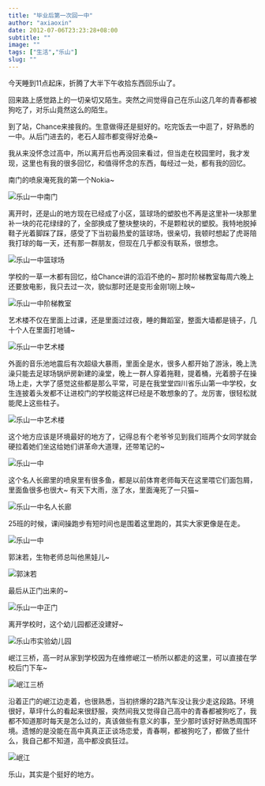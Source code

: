 ```yaml
---
title: "毕业后第一次回一中"
author: "axiaoxin"
date: 2012-07-06T23:23:28+08:00
subtitle: ""
image: ""
tags: ["生活","乐山"]
slug: ""
---
```


今天睡到11点起床，折腾了大半下午收拾东西回乐山了。

回来路上感觉路上的一切亲切又陌生。突然之间觉得自己在乐山这几年的青春都被狗吃了，对乐山竟然这么的陌生。

到了站，Chance来接我的。生意做得还是挺好的。吃完饭去一中逛了，好熟悉的一中。从后门进去的，老石人超市都变得好沧桑~

我从来没怀念过高中，所以离开后也再没回来看过，但当走在校园里时，我才发现，这里也有我的很多回忆，和值得怀念的东西，每经过一处，都有我的回忆。

南门的喷泉淹死我的第一个Nokia~

![乐山一中南门](http://hiphotos.baidu.com/%CF%CC%D3%E3_%B0%A2%D0%C5/pic/item/838c009d033b5bb55095ca6c36d3d539b700bc25.jpg)

离开时，还是山的地方现在已经成了小区，篮球场的塑胶也不再是这里补一块那里补一块的花花绿绿的了，全部换成了整块整块的，不是颗粒状的塑胶。我特地脱掉鞋子光着脚踩了踩，感受了下当初最热爱的篮球场，很亲切，我顿时想起了虎哥陪我打球的每一天，还有那一群朋友，但现在几乎都没有联系，很想念。

![乐山一中篮球场](http://hiphotos.baidu.com/%CF%CC%D3%E3_%B0%A2%D0%C5/pic/item/a8f74cf6f736afc342bad5f7b319ebc4b6451228.jpg)

学校的一草一木都有回忆，给Chance讲的滔滔不绝的~ 那时阶梯教室每周六晚上还要放电影，我只去过一次，貌似那时还是变形金刚1刚上映~

![乐山一中阶梯教室](http://hiphotos.baidu.com/%CF%CC%D3%E3_%B0%A2%D0%C5/pic/item/e128c205738da97773996cb9b051f8198718e329.jpg)

艺术楼不仅在里面上过课，还是里面过过夜，睡的舞蹈室，整面大墙都是镜子，几十个人在里面打地铺~

![乐山一中艺术楼](http://hiphotos.baidu.com/%CF%CC%D3%E3_%B0%A2%D0%C5/pic/item/087448df8d1001e9877efe9db80e7bec55e79725.jpg)

外面的音乐池地震后有次超级大暴雨，里面全是水，很多人都开始了游泳，晚上洗澡只能去足球场锅炉房新建的澡堂，晚上一群人穿着拖鞋，提着桶，光着膀子在操场上走，大学了感觉这些都是那么平常，可是在我堂堂四川省乐山第一中学校，女生连披着头发都不让进校门的学校能这样已经是不敢想象的了。龙厉害，很轻松就能爬上这些柱子。

![乐山一中艺术楼](http://hiphotos.baidu.com/%CF%CC%D3%E3_%B0%A2%D0%C5/pic/item/a74c05abcbef7609fc49730d2edda3cc7dd99e25.jpg)

这个地方应该是环境最好的地方了，记得总有个老爷爷见到我们班两个女同学就会硬拉着她们坐这给她们讲革命大道理，还带笔记的~

![乐山一中](http://hiphotos.baidu.com/%CF%CC%D3%E3_%B0%A2%D0%C5/pic/item/83802b36e924b899f68a93aa6e061d950b7bf629.jpg)

这个名人长廊里的喷泉里有很多鱼，都是以前体育老师每天在这里喂它们面包屑，里面鱼很多也很大~ 有天下大雨，涨了水，里面淹死了一只猫~

![乐山一中名人长廊](http://hiphotos.baidu.com/%CF%CC%D3%E3_%B0%A2%D0%C5/pic/item/f11790094bfbfbed9deadced78f0f736aec31f2b.jpg)

25班的时候，课间操跑步有短时间也是围着这里跑的，其实大家更像是在走。

![乐山一中](http://hiphotos.baidu.com/%CF%CC%D3%E3_%B0%A2%D0%C5/pic/item/cbe1112bd42a2834a219dc995bb5c9ea14cebf20.jpg)

郭沫若，生物老师总叫他黑娃儿~

![郭沫若](http://hiphotos.baidu.com/%CF%CC%D3%E3_%B0%A2%D0%C5/pic/item/e811b620cffc1e17ce0c66a34a90f603728de934.jpg)

最后从正门出来的~

![乐山一中正门](http://hiphotos.baidu.com/%CF%CC%D3%E3_%B0%A2%D0%C5/pic/item/913fdd56352ac65cb3ba8ce1fbf2b21192138a20.jpg)

离开学校时，这个幼儿园都还没建好~

![乐山市实验幼儿园](http://hiphotos.baidu.com/%CF%CC%D3%E3_%B0%A2%D0%C5/pic/item/2cb9958d87d6277fc7a1d8aa28381f30e824fc34.jpg)

岷江三桥，高一时从家到学校因为在维修岷江一桥所以都走的这里，可以直接在学校后门下车~

![岷江三桥](http://hiphotos.baidu.com/%CF%CC%D3%E3_%B0%A2%D0%C5/pic/item/e08e98a92edda3ccc75b52b201e93901203f9220.jpg)

沿着正门的岷江边走着，也很熟悉，当初挤爆的2路汽车没让我少走这段路。环境很好，草坪什么的看起来很舒服，突然间我又觉得自己高中的青春都被狗吃了，我都不知道那时每天是怎么过的，真该做些有意义的事，至少那时该好好熟悉周围环境。遗憾的是没能在高中真真正正谈场恋爱，青春啊，都被狗吃了，都做了些什么，我自己都不知道，高中都没疯狂过。

![岷江](http://hiphotos.baidu.com/%CF%CC%D3%E3_%B0%A2%D0%C5/pic/item/1786853333fa828b55907771fd1f4134960a5a34.jpg)

乐山，其实是个挺好的地方。
